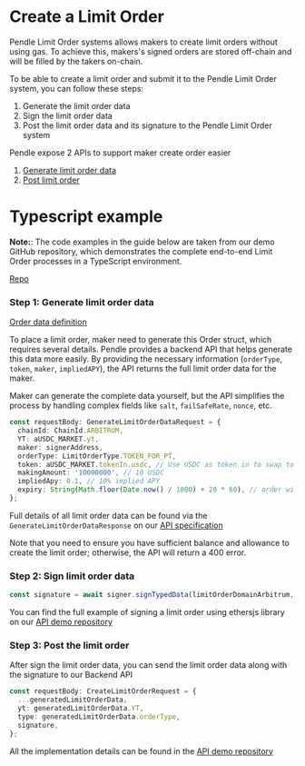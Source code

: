 # Create a Limit Order

Pendle Limit Order systems allows makers to create limit orders without using gas. To achieve this, makers's signed orders are stored off-chain and will be filled by the takers on-chain.

To be able to create a limit order and submit it to the Pendle Limit Order system, you can follow these steps:

1. Generate the limit order data
2. Sign the limit order data
3. Post the limit order data and its signature to the Pendle Limit Order system

Pendle expose 2 APIs to support maker create order easier
1. [Generate limit order data](https://api-v2.pendle.finance/limit-order/docs#/Maker/MakersController_generateLimitOrderData)
2. [Post limit order](https://api-v2.pendle.finance/limit-order/docs#/Maker/MakersController_createOrder)

# Typescript example

**Note:**: The code examples in the guide below are taken from our demo GitHub repository, which demonstrates the complete end-to-end Limit Order processes in a TypeScript environment.

[Repo](https://github.com/pendle-finance/limit-order-api-demo)

### Step 1: Generate limit order data

[Order data definition](./LimitOrderContract.md#order-struct-definition)

To place a limit order, maker need to generate this Order struct, which requires several details. Pendle provides a backend API that helps generate this data more easily. By providing the necessary information (`orderType`, `token`, `maker`, `impliedAPY`), the API returns the full limit order data for the maker.

Maker can generate the complete data yourself, but the API simplifies the process by handling complex fields like `salt`, `failSafeRate`, `nonce`, etc.
```ts
const requestBody: GenerateLimitOrderDataRequest = {
  chainId: ChainId.ARBITRUM,
  YT: aUSDC_MARKET.yt,
  maker: signerAddress,
  orderType: LimitOrderType.TOKEN_FOR_PT,
  token: aUSDC_MARKET.tokenIn.usdc, // Use USDC as token in to swap to PT
  makingAmount: '10000000', // 10 USDC
  impliedApy: 0.1, // 10% implied APY
  expiry: String(Math.floor(Date.now() / 1000) + 20 * 60), // order will be expired in 20 minutes
};
```

Full details of all limit order data can be found via the `GenerateLimitOrderDataResponse` on our [API specification](https://api-v2.pendle.finance/limit-order/docs#/)

Note that you need to ensure you have sufficient balance and allowance to create the limit order; otherwise, the API will return a 400 error.

### Step 2: Sign limit order data

```ts
const signature = await signer.signTypedData(limitOrderDomainArbitrum, typesLimitOrder, data);
```

You can find the full example of signing a limit order using ethersjs library on our [API demo repository](https://github.com/pendle-finance/limit-order-api-demo)

### Step 3: Post the limit order

After sign the limit order data, you can send the limit order data along with the signature to our Backend API

```ts
const requestBody: CreateLimitOrderRequest = {
  ...generatedLimitOrderData,
  yt: generatedLimitOrderData.YT,
  type: generatedLimitOrderData.orderType,
  signature,
};
```

All the implementation details can be found in the [API demo repository](https://github.com/pendle-finance/limit-order-api-demo)

